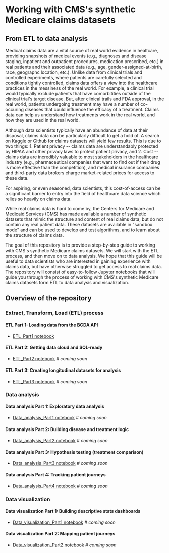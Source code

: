 # Working with CMS's synthetic Medicare claims datasets
## From ETL to data analysis

Medical claims data are a vital source of real world evidence in healtcare, providing snapshots of medical events (e.g., diagnoses and disease staging, inpatient and outpatient procedures, medication prescribed, etc.) in real patients and their associated data (e.g., age, gender-assigned-at-birth, race, geographc location, etc.). Unlike data from clinical trials and controlled experiments, where patients are carefully selected and conditions tightly controlled, claims data offers a view into the healthcare practices in the messiness of the real world. For example, a clinical trial would typically exclude patients that have comorbitities outside of the clinical trial's target disease. But, after clinical trails and FDA approval, in the real world, patients undergoing treatment may have a number of co-occuring diseases that could influence the efficacy of a treatment. Claims data can help us understand how treatments work in the real world, and how they are used in the real world.

Although data scientists typically have an abundance of data at their disposal, claims data can be particularly difficult to get a hold of. A search on Kaggle or Github for claims datasets will yield few results. This is due to two things: 1. Patient privacy -- claims data are understandably protected by HIPAA and other privacy laws to protect patient privacy, and 2. Cost -- claims data are incredibly valuable to most stakeholders in the healthcare industry (e.g., pharmaceutical companies that want to find out if their drug is more effective than the competition), and medical insurance companies and third-party data brokers charge market-related prices for access to these data. 

For aspiring, or even seasoned, data scientists, this cost-of-access can be a significant barrier to entry into the field of healthcare data science which relies so heavily on claims data. 

While real claims data is hard to come by, the Centers for Medicare and Medicaid Services (CMS) has made available a number of synthetic datasets that mimic the structure and content of real claims data, but do not contain any real patient data. These datasets are available in "sandbox mode" and can be used to develop and test algorithms, and to learn about the structure of claims data.

The goal of this repository is to provide a step-by-step guide to working with CMS's synthetic Medicare claims datasets. We will start with the ETL process, and then move on to data analysis. We hope that this guide will be useful to data scientists who are interested in gaining experience with claims data, but have otherwise struggled to get access to real claims data. The repository will consist of easy-to-follow Jupyter notebooks that will guide you through the process of working with CMS's synthetic Medicare claims datasets form ETL to data analysis and visualization.

## Overview of the repository

### Extract, Transform, Load (ETL) process
#### ETL Part 1: Loading data from the BCDA API
- [ETL_Part1 notebook](Notebooks/A_ETL/ETL_part1.ipynb)
#### ETL Part 2: Getting data cloud and SQL-ready
- [ETL_Part2 notebook](Notebooks/A_ETL/ETL_part2.ipynb) *# coming soon*
#### ETL Part 3: Creating longitudinal datasets for analysis
- [ETL_Part3 notebook](Notebooks/A_ETL/ETL_part3.ipynb) *# coming soon*

### Data analysis
#### Data analysis Part 1: Exploratory data analysis
- [Data_analysis_Part1 notebook](Notebooks/B_Data_analysis/Data_analysis_Part1.ipynb) *# coming soon*
#### Data analysis Part 2: Building disease and treatment logic
- [Data_analysis_Part2 notebook](Notebooks/B_Data_analysis/Data_analysis_Part2.ipynb) *# coming soon*
#### Data analysis Part 3: Hypothesis testing (treatment comparison)
- [Data_analysis_Part3 notebook](Notebooks/B_Data_analysis/Data_analysis_Part3.ipynb) *# coming soon*
#### Data analysis Part 4: Tracking patient journeys
- [Data_analysis_Part4 notebook](Notebooks/B_Data_analysis/Data_analysis_Part4.ipynb) *# coming soon*

### Data visualization
#### Data visualization Part 1: Building descriptive stats dashboards
- [Data_visualization_Part1 notebook](Notebooks/C_Data_visualization/Data_visualization_Part1.ipynb) *# coming soon*
#### Data visualization Part 2: Mapping patient journeys
- [Data_visualization_Part2 notebook](Notebooks/C_Data_visualization/Data_visualization_Part2.ipynb) *# coming soon*

